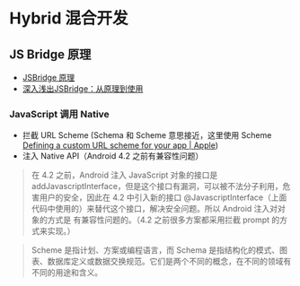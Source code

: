 # Hybrid 混合开发

## JS Bridge 原理

- [JSBridge 原理](https://juejin.cn/post/6844903585268891662)
- [深入浅出JSBridge：从原理到使用](https://juejin.cn/post/6936814903021797389)

### JavaScript 调用 Native

- 拦截 URL Scheme (Schema 和 Scheme 意思接近，这里使用 Scheme [Defining a custom URL scheme for your app | Apple](https://developer.apple.com/documentation/xcode/defining-a-custom-url-scheme-for-your-app))
- 注入 Native API（Android 4.2 之前有兼容性问题）

> 在 4.2 之前，Android 注入 JavaScript 对象的接口是 addJavascriptInterface，但是这个接口有漏洞，可以被不法分子利用，危害用户的安全，因此在 4.2 中引入新的接口 @JavascriptInterface（上面代码中使用的）来替代这个接口，解决安全问题。所以 Android 注入对对象的方式是 有兼容性问题的。（4.2 之前很多方案都采用拦截 prompt 的方式来实现。）

> Scheme 是指计划、方案或编程语言，而 Schema 是指结构化的模式、图表、数据库定义或数据交换规范。它们是两个不同的概念，在不同的领域有不同的用途和含义。
